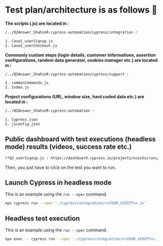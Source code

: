 # Test plan/architecture is as follows :rocket: 
**The scripts (.js) are located in :** 

```bash
/../Q2Answer_ShahinR-cypress-automation/cypress/integration :

1. Case1_userSignup.js
2. Case2_userCheckout.js
```
**Commonly custom steps (login details, customer informations, assertion configurations, random data generator, cookies manager etc.) are located in :**

```bash
/../Q2Answer_ShahinR-cypress-automation/cypress/support :

1. commonCommands.js
2. Index.js
```
**Project configurations (URL, window size, hard coded data etc.) are located in :**

```bash
/../Q2Answer_ShahinR-cypress-automation :

1. Cypress.json
2. jsconfig.json
```
## Public dashboard with test executions (headless mode) results (videos, success rate etc.)

```bash
**Q2_userSignup.js : https://dashboard.cypress.io/projects/xcos5v/runs/1/specs/fb71f829-2122-43d9-92d4-def11e3552ab/video**
```
Then, you just have to click on the test you want to run.

## Launch Cypress in headless mode
This is an example using the `run --spec` command.

```bash
npx cypress run --spec './cypress/integration/<<YOUR_SCRIPT>>.js'
```
## Headless test execution
This is an example using the `run --spec` command.

```bash
npx exec -- cypress run --spec './cypress/integration/<<YOUR_SCRIPT>>.js'
```
